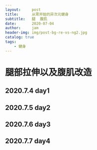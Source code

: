 ```yaml
---
layout:     post
title:      从零开始的异次元健身
subtitle:   腿  腹肌
date:       2020-07-04
author:     jam
header-img: img/post-bg-re-vs-ng2.jpg
catalog: true
tags:
    - 健身
---
```



# 腿部拉伸以及腹肌改造
## 2020.7.4 day1
## 2020.7.5 day2
## 2020.7.6 day3
## 2020.7.7 day4